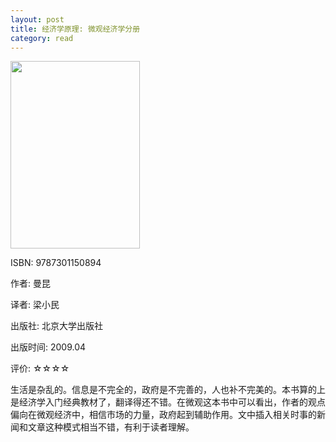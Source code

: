```yaml
---
layout: post
title: 经济学原理: 微观经济学分册
category: read
---
```

<img class="cover" src="/images/2011/12/9787301150894-207x300.jpg" width="207" height="300" />

ISBN: 9787301150894

作者: 曼昆

译者: 梁小民

出版社: 北京大学出版社

出版时间: 2009.04

评价: ☆☆☆☆

生活是杂乱的。信息是不完全的，政府是不完善的，人也补不完美的。本书算的上是经济学入门经典教材了，翻译得还不错。在微观这本书中可以看出，作者的观点偏向在微观经济中，相信市场的力量，政府起到辅助作用。文中插入相关时事的新闻和文章这种模式相当不错，有利于读者理解。
